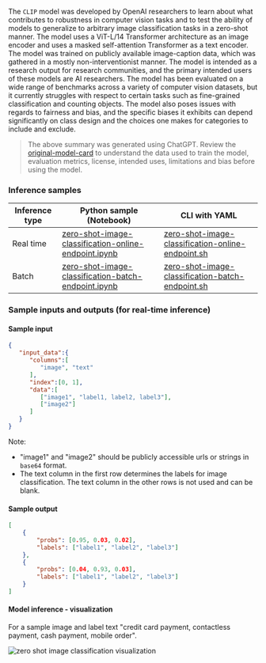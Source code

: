 The `CLIP` model was developed by OpenAI researchers to learn about what contributes to robustness in computer vision tasks and to test the ability of models to generalize to arbitrary image classification tasks in a zero-shot manner. The model uses a ViT-L/14 Transformer architecture as an image encoder and uses a masked self-attention Transformer as a text encoder. The model was trained on publicly available image-caption data, which was gathered in a mostly non-interventionist manner. The model is intended as a research output for research communities, and the primary intended users of these models are AI researchers. The model has been evaluated on a wide range of benchmarks across a variety of computer vision datasets, but it currently struggles with respect to certain tasks such as fine-grained classification and counting objects. The model also poses issues with regards to fairness and bias, and the specific biases it exhibits can depend significantly on class design and the choices one makes for categories to include and exclude.

> The above summary was generated using ChatGPT. Review the <a href="https://huggingface.co/openai/clip-vit-large-patch14" target="_blank">original-model-card</a> to understand the data used to train the model, evaluation metrics, license, intended uses, limitations and bias before using the model.

### Inference samples

Inference type|Python sample (Notebook)|CLI with YAML
|--|--|--|
Real time|<a href="https://aka.ms/azureml-infer-sdk-zero-shot-image-classification" target="_blank">zero-shot-image-classification-online-endpoint.ipynb</a>|<a href="https://aka.ms/azureml-infer-cli-zero-shot-image-classification" target="_blank">zero-shot-image-classification-online-endpoint.sh</a>
Batch|<a href="https://aka.ms/azureml-infer-batch-sdk-zero-shot-image-classification" target="_blank">zero-shot-image-classification-batch-endpoint.ipynb</a>|<a href="https://aka.ms/azureml-infer-batch-cli-zero-shot-image-classification" target="_blank">zero-shot-image-classification-batch-endpoint.sh</a>

### Sample inputs and outputs (for real-time inference)

#### Sample input

```json
{
   "input_data":{
      "columns":[
         "image", "text"
      ],
      "index":[0, 1],
      "data":[
         ["image1", "label1, label2, label3"],
         ["image2"]
      ]
   }
}
```
Note:
- "image1" and "image2" should be publicly accessible urls or strings in `base64` format.
- The text column in the first row determines the labels for image classification. The text column in the other rows is not used and can be blank.

#### Sample output

```json
[
    {
        "probs": [0.95, 0.03, 0.02],
        "labels": ["label1", "label2", "label3"]
    },
    {
        "probs": [0.04, 0.93, 0.03],
        "labels": ["label1", "label2", "label3"]
    }
]
```

#### Model inference - visualization
For a sample image and label text "credit card payment, contactless payment, cash payment, mobile order".

<img src="https://automlcesdkdataresources.blob.core.windows.net/finetuning-image-models/images/Model_Result_Visualizations(Do_not_delete)/plot_openai-clip-vit-base-patch32_cafe_ZSIC.jpg" alt="zero shot image classification visualization">
